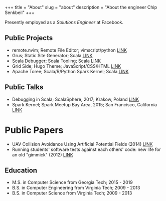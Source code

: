 +++
title = "About"
slug = "about"
description = "About the engineer Chip Senkbeil"
+++

Presently employed as a _Solutions Engineer_ at Facebook.

## Public Projects

- remote.nvim; Remote File Editor; vimscript/python
    [LINK](https://github.com/chipsenkbeil/remote.nvim)
- Grus; Static Site Generator; Scala
    [LINK](https://github.com/chipsenkbeil/grus)
- Scala Debugger; Scala Tooling; Scala [LINK](https://scala-debugger.org/)
- Grid Side; Hugo Theme; JavaScript/CSS/HTML
    [LINK](https://github.com/chipsenkbeil/grid-side)
- Apache Toree; Scala/R/Python Spark Kernel; Scala
    [LINK](https://toree.incubator.apache.org)

## Public Talks

- Debugging in Scala; ScalaSphere, 2017; Krakow, Poland
    [LINK](https://www.youtube.com/watch?v=LgMvaHEWeu8)
- Spark Kernel; Spark Meetup Bay Area, 2015; San Francisco, California
    [LINK](https://www.youtube.com/watch?v=2AX6g0tK-us)

# Public Papers

- UAV Collision Avoidance Using Artificial Potential Fields (2014)
    [LINK](http://arc.aiaa.org/doi/abs/10.2514/1.I010022)
- Running students' software tests against each others' code: 
  new life for an old "gimmick" (2012)
  [LINK](http://dl.acm.org/citation.cfm?id=2157202)

## Education

- M.S. in Computer Science from Georgia Tech; 2015 - 2019
- B.S. in Computer Engineering from Virginia Tech; 2009 - 2013
- B.S. in Computer Science from Virginia Tech; 2009 - 2013


